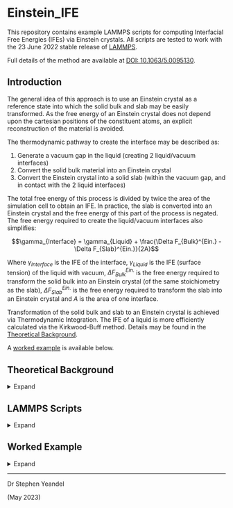 # Einstein_IFE
This repository contains example LAMMPS scripts for computing Interfacial Free Energies (IFEs) via Einstein crystals. All scripts are tested to work with the 23 June 2022 stable release of [LAMMPS](https://github.com/lammps/lammps/tree/stable_23Jun2022).

Full details of the method are available at [DOI: 10.1063/5.0095130](https://doi.org/10.1063/5.0095130).

## Introduction

The general idea of this approach is to use an Einstein crystal as a reference state into which the solid bulk and slab may be easily transformed. As the free energy of an Einstein crystal does not depend upon the cartesian positions of the constituent atoms, an explicit reconstruction of the material is avoided.

The thermodynamic pathway to create the interface may be described as:

1. Generate a vacuum gap in the liquid (creating 2 liquid/vacuum interfaces)
2. Convert the solid bulk material into an Einstein crystal
3. Convert the Einstein crystal into a solid slab (within the vacuum gap, and in contact with the 2 liquid interfaces)

The total free energy of this process is divided by twice the area of the simulation cell to obtain an IFE. In practice, the slab is converted into an Einstein crystal and the free energy of this part of the process is negated. The free energy required to create the liquid/vacuum interfaces also simplifies:

$$\gamma_{Interface} = \gamma_{Liquid} + \frac{\Delta F_{Bulk}^{Ein.} - \Delta F_{Slab}^{Ein.}}{2A}$$

Where $\gamma_{Interface}$ is the IFE of the interface, $\gamma_{Liquid}$ is the IFE (surface tension) of the liquid with vacuum, $\Delta F_{Bulk}^{Ein.}$ is the free energy required to transform the solid bulk into an Einstein crystal (of the same stoichiometry as the slab), $\Delta F_{Slab}^{Ein.}$ is the free energy required to transform the slab into an Einstein crystal and $A$ is the area of one interface.

Transformation of the solid bulk and slab to an Einstein crystal is achieved via Thermodynamic Integration. The IFE of a liquid is more efficiently calculated via the Kirkwood-Buff method. Details may be found in the [Theoretical Background](#Theoretical-Background).

A [worked example](#Worked-Example) is available below.

## Theoretical Background

<details>

<summary>
  Expand
</summary>

### Thermodynamic Integration

The Free Energy difference between system **A** and **B** is given by:

$$\Delta F_A^B = \int_{\lambda=0}^{\lambda=1} \left< \frac{\partial H(\lambda)}{\partial\lambda} \right>_\lambda d\lambda$$

Where $\lambda$ is a control parameter which smoothly changes between system **A** and system **B**:

$$H(\lambda) = \left( 1 - \lambda \right) H_A + \lambda H_B$$

Rather than use $\lambda$ directly we use a sigmoid function of $\lambda$ to improve convergence as $\lambda$ approaches 0 or 1:

$$f(\lambda) = \lambda^5 \left( 70 \lambda^4 - 315 \lambda^3 + 540 \lambda^2 - 420 \lambda + 126 \right)$$

The derivative $\frac{\partial H(\lambda)}{\partial \lambda}$ is then given by the chain rule:

$$\frac{\partial H(\lambda)}{\partial \lambda} = \frac{\partial H(f(\lambda))}{\partial f(\lambda)} \frac{\partial f(\lambda)}{\partial \lambda}$$

Where $\frac{\partial f(\lambda)}{\partial \lambda}$ is given analytically by:

$$\frac{\partial f(\lambda)}{\partial \lambda} = 630 \left( \lambda^2 - \lambda \right)^4$$

The derivative $\frac{\partial H(f(\lambda))}{\partial f(\lambda)}$ is calculated numerically via a central differencing scheme:

$$\frac{\partial H(f(\lambda))}{\partial f(\lambda)} \approx \frac{H(f(\lambda) + \delta(\lambda)) - H(f(\lambda) - \delta(\lambda))}{2 \delta(\lambda)}$$

> **NOTE:** The total kinetic energy in our calculations is constant throughout the pathway. We may therefore use the potential energy, $U$, instead of $H$ to reduce statistical noise.

We set $\delta$ to be a function of $\lambda$ to avoid numerical issues which may occur for small values of $\lambda$ when using a fixed $\delta$. Setting $\delta$ to be 1% the value of $f(\lambda)$ generally works well:

$$\delta(\lambda) = 0.01 \times f(\lambda)$$

The numerical integration may be performed with any quadrature rule; however there are two main considerations. Using a fixed number of calculation points and a simple quadrature scheme like the the Trapezoidal rule or Simpson's rule will allow the calculation points to be easily taskfarmed on large HPC machines. Alternatively, an adaptive quadrature rule may result in improved convergence with fewer calculation points, at the expense of not knowing which points to include *a priori*. An adaptive method which suggests batches of calculation points is likely to be most efficient.

### The Kirkwood-Buff Method

In a liquid the IFE is equivalent to the surface tension, as described by the [Shuttleworth equation](https://doi.org/10.1088/0370-1298/63/5/302). Therefore the IFE can be calculated much more efficiently via methods other than Thermodynamic Integration. The method of [Kirkwood and Buff](https://doi.org/10.1063/1.1747248) relates the surface tension to fluctuations in the local pressure tensor:

$$\gamma_{Liquid} = \frac{1}{2} \int_{0}^{L_{x}} [P_{xx} - 0.5(P_{yy}+P_{zz})] \,dx$$

Where $\gamma_{Liquid}$ is the surface tension of the liquid, $L_x$ is the length of the simulation cell in the $x$ direction and $P_{xx}$, $P_{yy}$ and $P_{zz}$ are the diagonal components of the pressure tensor. The integral is performed numerically by dividing the simulation cell into thin slices over the perpendicular direction $x$ and computing the average pressure tensor in each slice. The prefactor of $1/2$ accounts for the presence of two liquid/vacuum interfaces in a slab configuration.

> **NOTE:** The Kirkwood-Buff method is applicable only to fluid interfaces and **CANNOT** be used for interfaces with solids.

</details>







  
  
  
  
  
  
  
  
  






## LAMMPS Scripts

<details>

<summary>
  Expand
</summary>

These scripts provide the core functionality of the method and can be found in [scripts/](scripts/).

### input_lattequi.lmp

The `input_lattequi.lmp` script reads a `data.lmp` file. The simulation cell is expanded and an NPT simulation using the specified settings and produces a `lattequi_data.lmp` file with the expanded cell and average lattice vectors. These settings are available at the top of the script:

```
variable seed equal          94275     # random number seed
variable T equal             300.0     # temperature (kelvin)
variable P equal               0.0     # pressure (bar)
variable isotropy equal          1     # isotropy flag (1 = isotropic, 2 = anisotropic, 3 = full triclinic,
                                       # 4 = triclinic with xy and xz fixed, 5 = triclinic with x, xy and xz fixed)

variable dt equal            0.001     # timestep (femtoseconds)
variable screen equal         1000     # screen and writing output frequency (steps)

variable rep equal               1     # replication flag (1 = TRUE)
variable repx equal             12     # replication factor for x
variable repy equal             12     # replication factor for y
variable repz equal             12     # replication factor for z

variable Nlatt equal        600000     # lattice averaging time (steps)
variable ldelay equal       100000     # delay before starting lattice averaging (steps)
variable lsample equal         100     # lattice vector sampling frequency (steps)

variable traj equal              0     # 1 = print traj files
```

The `isotropy` variable is particularly important as it must be set appropriately for the system being equilibrated.

### input_run.lmp

The `input_run.lmp` script reads a `data.lmp` file.  An NVT equilibration simulation is performed followed by an NVT production simulation that calculates the average potential energy alongside a compressed trajectory (`prod_traj.lmp.gz`) sampled at the same points. These settings are available at the top of the script:

```
variable seed equal          94275     # random number seed
variable T equal             300.0     # temperature (kelvin)
variable dt equal            0.001     # timestep (femtoseconds)
variable screen equal        10000     # screen output frequency (steps)
variable Esample equal        1000     # energy sampling and traj output frequency (steps)

variable rep equal               0     # replication flag (1 = TRUE)
variable repx equal              1     # replication factor for x
variable repy equal              1     # replication factor for y
variable repz equal              1     # replication factor for z

variable Nequi equal        100000     # equilibration time (steps)
variable Nprod equal        500000     # production time (steps)

variable traj equal              1     # 1 = print traj files
```

### input_rerun.lmp

The `input_run.lmp` script reads a `data.lmp` file and a `prod_traj.lmp.gz` trajectory file. The energy is re-computed at each frame of the trajectory based on the current `potential.lmp`. The re-computed potential energy is averaged and printed at the end. These settings are available at the top of the script:

```
variable Esample equal        1000     # energy sampling frequency (steps)
variable screen equal        10000     # screen and writing output frequency (steps)
```

### potential.lmp

The `potential.lmp` script is the most complex.

At the top are the settings to control the Thermodynamic Integration:

```
# Einstein settings
variable ein_lambda equal 0.0000
variable ein_delta equal 0.0
#	variable ein_delta equal 0.01
#	variable ein_delta equal -0.01

# Potential settings
variable pot_lambda equal 1.0000
variable pot_delta equal 0.0
#	variable pot_delta equal 0.01
#	variable pot_delta equal -0.01
```

The `ein_lambda` variable controls the strength of the harmonic wells while the `pot_lambda` variable controls the strength of the scaled interactions. Together they are used to transform a solid into an Einstein crystal in a two stage process.

The `ein_delta` and `pot_delta` variables control the value of $\delta(\lambda)$ for use in the central differencing scheme. These variables are given as a fraction of $f(\lambda)$ (see [Thermodynamic Integration](#Thermodynamic-Integration)).
 
Below this section are additional settings:

```
# einstein group
group einstein_group type 1 2

# einstein spring constant
variable ein_spring equal 10.0

# Additional potential settings are located further down.
# That section requires extensive modification for each system and so is impractical to include here.
```

The `einstein_group` variable is used to indicate which atom types are to be transformed into an Einstein crystal and the `ein_spring` variable indicates the spring constant to be used.

Further down the script the interaction potential of the system is given. The internal solid-solid interactions and the solid-liquid interactions must be scaled by $f(\lambda) + \delta(\lambda)$ while the liquid-liquid interactions remain unchanged. This is achieved by scaling the appropriate interactions by the `pot_eff` variable.

A basic `potential.lmp` file for the NaCl/water interfaces is located at [scripts/potential_NaCl.lmp](scripts/potential_NaCl.lmp).

A significantly more complex `potential.lmp` file for CaSO<sub>4</sub>.xH<sub>2</sub>O/solution interfaces is located at [scripts/potential_CaSO4.lmp](scripts/potential_CaSO4.lmp).

### KB.lmp

The `KB.lmp` script implements the [Kirkwood-Buff method](#The-Kirkwood-Buff-Method). The only variable to set is:

```
#set slice fraction
variable slice_frac equal 0.00025
```

Which controls the fractional size (compared to the simulation box) of the slices used in the method.

As the simulation runs the current integral (surface tension) is written to a file called `FE_integral.txt`.

### slab_correction.lmp

This script implements the slab dipole correction given by [Balleneggar *et al.*](https://doi.org/10.1063/1.3216473). This correction is the same as implemented in LAMMPS by the `kspace_modify slab` keyword, but extended to non-orthorhombic boxes and any slab orentation. The only option is:

```
# set slab orientation (1 = yz plane, 2 = xz plane, 3 = xy plane)
variable orient equal 1
```

It is also prudent to implement walls in the `input.lmp` script to prevent translation of species across the boundary. For a slab aligned in the yz plane this would take the form:

```
fix x_walls all wall/lj93 xlo EDGE 0.001 3.5 3.0 xhi EDGE 0.001 3.5 3.0 units box pbc yes	# wall repulsion for slabs
include slab_correction.lmp									# slab dipole correction
```

</details>





















## Worked Example

<details>

<summary>
  Expand
</summary>

In this example the IFE of the NaCl {100} surface with pure water is calculated. The files may be found in [examples/NaCl_water_example/](examples/NaCl_water_example/). These example directories make extensive use of symlinks which enables efficient use of storage space and also helps to ensure consistency between calculations.

The worked example provided here uses a very minimal number of Thermodynamic Integration points (values of $\lambda$). Alongside the free energy integrals calculated in this example, fully converged values using 128 points and Romberg's method will be presented in parentheses.

> **NOTE:** Full publication quality calculations **WILL** require many additional points.

The four stages required for the calculation of IFEs are:

1. NaCl Bulk to Einstein Crystal
2. NaCl Slab to Einstein Crystal
3. Water/Vacuum Surface Tension
4. Calculating the Interfacial Free Energy

### 1. NaCl Bulk to Einstein Crystal

<details>

<summary>
  Expand
</summary>

The files to perform these calculations are located in [examples/NaCl_water_example/1_bulk/](examples/NaCl_water_example/1_bulk/).

The first task is to compute the free energy of transforming NaCl bulk into an Einstein crystal. This is performed in 5 stages:

<ol type="a">
  <li>Calculate average lattice vectors</li>
  <li>Calculate enthalpy</li>
  <li>Activate harmonic wells</li>
  <li>Deactivate interactions</li>
  <li>Compute free energy of transformation</li>
</ol>

#### 1a. Calculate average lattice vectors

The files to perform this calculation are located in [examples/NaCl_water_example/1_bulk/1_lattice_equilibration/](examples/NaCl_water_example/1_bulk/1_lattice_equilibration/).

In this calculation a cubic unit cell of NaCl is read from `data.lmp` and the `input_lattequi.lmp` script is used to create a supercell with the correct average lattice vectors for the conditions specified.

#### 1b. Calculate enthalpy

The files to perform this calculation are located in [examples/NaCl_water_example/1_bulk/2_enthalpy/](examples/NaCl_water_example/1_bulk/2_enthalpy/).

This stage is optional but useful if the interfacial enthalpy is desired at a later date. The `lattequi_data.lmp` file has been copied from the previous stage and renamed `data.lmp`. LAMMPS is run and an average potential energy is calculated and a new data file called `prod_data.lmp` is produced.

The average potential energy is -56247.28 eV or -8.137627 eV/f.u.

#### 1c. Activate harmonic wells

The files to perform this calculation are located in [examples/NaCl_water_example/1_bulk/3_wells_on/](examples/NaCl_water_example/1_bulk/3_wells_on/).

The `prod_data.lmp` file has been copied in from the previous calculation into the parent directory and named `data.lmp`. The parent directory also contains an `input_run.lmp` file and an `input_rerun.lmp` file. There are also multiple `lambda_*/` directories set up, one for each Thermodynamic Integration point:

```
lambda_0.125
lambda_0.250
lambda_0.375
lambda_0.500
lambda_0.625
lambda_0.750
lambda_0.875
```

> **NOTE:** Simulations do not need to be performed for $\lambda = 0.0$ or $1.0$ as $\frac{\partial H(\lambda)}{\partial \lambda}$ is analytically zero for these values.

Inside each `lambda_*/` directory are several files and two sub-directories:

```
data.lmp -> ../data.lmp
input.lmp -> ../input_run.lmp
potential.lmp
delta_minus/
delta_plus/
```

The `data.lmp` file is a symlink to the `data.lmp` file in the parent directory. The `input.lmp` file is a symlink to the `input_run.lmp` file in the parent directory. The `potential.lmp` file is set up for the NaCl system and the variable `ein_lambda` has been set according to the `lambda_*/` directory name. The variable `pot_lambda` is kept at 1.0 throughout this stage.

> **NOTE:** For a given structure, the same `data.lmp` **MUST** be used for **ALL** Thermodynamic Integration calculations to maintain consistency.

LAMMPS is run in each `lambda_*/` directory.

The outputs of the simulations give the average potential energy and a compressed trajectory file called `prod_traj.lmp.gz`.

Inside the `lambda_*/delta_*/` directories are several files:

```
data.lmp -> ../../data.lmp
input.lmp -> ../../input_rerun.lmp
prod_traj.lmp.gz -> ../prod_traj.lmp.gz
potential.lmp
```

The `data.lmp` file is a symlink to the same file as used in the `lambda_*/` calculations. The `input.lmp` file is a symlink to the `input_rerun.lmp` file in the top parent directory. The `prod_traj.lmp.gz` file is a symlink to the newly produced trajectory in the parent `lambda_*/` directory. The `potential.lmp` file is identical to the version in the parent `lambda_*/` directory except for the variable `ein_delta` being set to -0.01 in `delta_minus/` and 0.01 in `delta_plus/`.

LAMMPS is run in each `lambda_*/delta_*/` directory.

The outputs give an average potential energy of the `lambda_*/delta_*/` trajectory with the perturbed potential. Once these values have been extracted the following table is formed and $\frac{\partial H(\lambda)}{\partial \lambda}$ calculated as described in the [Thermodynamic Integration](#Thermodynamic-Integration) section:

| $\lambda$ | $f(\lambda)$| $\frac{\partial f(\lambda)}{\partial \lambda}$ | $\delta(\lambda)$ | $H(f(\lambda) - \delta(\lambda))$ | $H(f(\lambda))$ | $H(f(\lambda) + \delta(\lambda))$ | $\frac{\partial H(\lambda)}{\partial \lambda}$ |
| :---: | :---: | :---: | :---: | :---: | :---: | :---: | :---: |
| 0.0000 | 0.00000000 | 0.00000000 | 0.00000000 |  |  |  | 0.00 |
| 0.1250 | 0.00248228 | 0.09015977 | 0.00002482 | -56241.20 | -56241.08 | -56240.96 | 441.45 |
| 0.2500 | 0.04892731 | 0.77865601 | 0.00048927 | -56161.87 | -56160.34 | -56158.82 | 2423.22 |
| 0.3750 | 0.21661802 | 1.90101564 | 0.00216618 | -56021.44 | -56018.02 | -56014.60 | 2999.01 |
| 0.5000 | 0.50000000 | 2.46093750 | 0.00500000 | -55923.07 | -55918.68 | -55914.29 | 2158.71 |
| 0.6250 | 0.78338198 | 1.90101564 | 0.00783382 | -55874.67 | -55869.91 | -55865.16 | 1154.49 |
| 0.7500 | 0.95107269 | 0.77865601 | 0.00951073 | -55855.72 | -55850.83 | -55845.95 | 399.65 |
| 0.8750 | 0.99751772 | 0.09015977 | 0.00997518 | -55851.28 | -55846.37 | -55841.47 | 44.37 |
| 1.0000 | 1.00000000 | 0.00000000 | 0.01000000 |  |  |  | 0.00 |

The free energy of confining the atoms in harmonic wells, calculated with the Trapezoidal rule, is 1202.61 eV (128-point converged value: 1200.10 eV).

#### 1d. Deactivate interactions

The files to perform this calculation are located in [examples/NaCl_water_example/1_bulk/4_potential_off/](examples/NaCl_water_example/1_bulk/4_potential_off/).

> **NOTE:** These calculations **MUST** use the same `data.lmp` file as in `3_wells_on`. This file has already been copied in.

The directories are set up as in `3_wells_on` but now in the `potential.lmp` file the variable `ein_lambda` is set to 1.0 indicating the harmonic wells are fully activated, and the variable `pot_lambda` is varied according to the directory name.

> **NOTE:** The free energy pathway used here is the activation of the interactions and so the calculated free energy must be **negated** after integration.

The calculations are run as before, with `lambda_*/` being performed first, follwed by the perturbation in `lambda_*/delta_*/`.

The following data is obtained:

| $\lambda$ | $f(\lambda)$| $\frac{\partial f(\lambda)}{\partial \lambda}$ | $\delta(\lambda)$ | $H(f(\lambda) - \delta(\lambda))$ | $H(f(\lambda))$ | $H(f(\lambda) + \delta(\lambda))$ | $\frac{\partial H(\lambda)}{\partial \lambda}$ |
| :---: | :---: | :---: | :---: | :---: | :---: | :---: | :---: |
| 0.0000 | 0.00000000 | 0.00000000 | 0.00000000 |  |  |  | 0.00 |
| 0.1250 | 0.00248228 | 0.09015977 | 0.00002482 | 545.07 | 545.16 | 545.24 | 312.62 |
| 0.2500 | 0.04892731 | 0.77865601 | 0.00048927 | 568.58 | 567.57 | 566.52 | -1640.24 |
| 0.3750 | 0.21661802 | 1.90101564 | 0.00216618 | -1447.39 | -1495.13 | -1543.39 | -42124.77 |
| 0.5000 | 0.50000000 | 2.46093750 | 0.00500000 | -12354.88 | -12634.07 | -12916.25 | -138147.92 |
| 0.6250 | 0.78338198 | 1.90101564 | 0.00783382 | -32718.07 | -33421.59 | -34132.50 | -171618.46 |
| 0.7500 | 0.95107269 | 0.77865601 | 0.00951073 | -49239.01 | -50285.05 | -51342.03 | -86088.38 |
| 0.8750 | 0.99751772 | 0.09015977 | 0.00997518 | -54404.21 | -55557.02 | -56722.03 | -10474.72 |
| 1.0000 | 1.00000000 | 0.00000000 | 0.01000000 |  |  |  | 0.00 |

The free energy of **deactivating** the interactions, calculated with the Trapezoidal rule, is 56222.73 eV (128-point converged value: 56213.12 eV).

#### 1e. Compute free energy of transformation

The free energy of transforming bulk NaCl into an Einstein crystal is given by the free energy of activating harmonic wells minus the free energy of activating the interactions:

$$\Delta F_{Bulk}^{Ein.} = 1202.61 + 56222.73 = 57425.34 \textrm{ eV}$$

Dividing by the number of NaCl formula units of NaCl in the bulk cell gives a free energy per formula unit:

$$\Delta f_{Bulk}^{Ein.} = \frac{\Delta F_{Bulk}^{Ein.}}{N_{Bulk}} = \frac{57425.34}{6912} = 8.308064 \textrm{ eV/f.u.}$$

This value only needs to be calculated once and can be re-scaled and used for all NaCl IFE calculations.

</details>

### 2. NaCl Slab to Einstein Crystal

<details>

<summary>
  Expand
</summary>

The files to perform these calculations are located in [examples/NaCl_water_example/2_slab/](examples/NaCl_water_example/2_slab/).

The slab calculation is performed almost identically to the NaCl bulk calculation. The main difference is that the `slab_correction.lmp` script has been included and is called from `input.lmp`. This correction is only strictly required for slabs with a dipole or charge, but has minimal computational overhead and is also included here as an example. Additionally a wall has been placed at the periodic boundaries parallel to the slab to prevent translation of molecules.

#### 2a. Calculate average lattice vectors

The files to perform this calculation are located in [examples/NaCl_water_example/2_slab/1_lattice_equilibration/](examples/NaCl_water_example/2_slab/1_lattice_equilibration/).

In this calculation a slab of NaCl in contact with water on the {100} face is read from `data.lmp` and the `input_lattequi.lmp` script is used to calculate the average lattice vectors for the conditions specified. Because this system has a slab geometry the lattice equilibration is performed with the $x$, $xy$ and $xz$ components locked. This maintains the vacuum gap between the periodic images of the slab.

#### 2b. Calculate enthalpy

The files to perform this calculation are located in [examples/NaCl_water_example/2_slab/2_enthalpy/](examples/NaCl_water_example/2_slab/2_enthalpy/).

This stage is optional but useful if the interfacial enthalpy is desired at a later date. The `lattequi_data.lmp` file has been copied from the previous stage and renamed `data.lmp`. LAMMPS is run and an average potential energy is calculated and a new data file called `prod_data.lmp` is produced.

The average potential energy is -18989.01 eV.

#### 2c. Activate harmonic wells

The files to perform this calculation are located in [examples/NaCl_water_example/2_slab/3_wells_on/](examples/NaCl_water_example/2_slab/3_wells_on/).

| $\lambda$ | $f(\lambda)$| $\frac{\partial f(\lambda)}{\partial \lambda}$ | $\delta(\lambda)$ | $H(f(\lambda) - \delta(\lambda))$ | $H(f(\lambda))$ | $H(f(\lambda) + \delta(\lambda))$ | $\frac{\partial H(\lambda)}{\partial \lambda}$ |
| :---: | :---: | :---: | :---: | :---: | :---: | :---: | :---: |
| 0.0000 | 0.00000000 | 0.00000000 | 0.00000000 |  |  |  | 0.00 |
| 0.1250 | 0.00248228 | 0.09015977 | 0.00002482 | -18986.87 | -18986.83 | -18986.79 | 145.23 |
| 0.2500 | 0.04892731 | 0.77865601 | 0.00048927 | -18962.24 | -18961.77 | -18961.31 | 745.48 |
| 0.3750 | 0.21661802 | 1.90101564 | 0.00216618 | -18920.31 | -18919.30 | -18918.29 | 887.15 |
| 0.5000 | 0.50000000 | 2.46093750 | 0.00500000 | -18893.47 | -18892.19 | -18890.91 | 630.14 |
| 0.6250 | 0.78338198 | 1.90101564 | 0.00783382 | -18880.56 | -18879.18 | -18877.79 | 335.60 |
| 0.7500 | 0.95107269 | 0.77865601 | 0.00951073 | -18874.49 | -18873.07 | -18871.65 | 116.00 |
| 0.8750 | 0.99751772 | 0.09015977 | 0.00997518 | -18873.13 | -18871.71 | -18870.28 | 12.88 |
| 1.0000 | 1.00000000 | 0.00000000 | 0.01000000 |  |  |  | 0.00 |

The free energy of confining the atoms in harmonic wells, calculated with the Trapezoidal rule, is 359.06 eV (128-point converged value: 358.70 eV).

#### 2d. Deactivate interactions

The files to perform this calculation are located in [examples/NaCl_water_example/2_slab/4_potential_off/](examples/NaCl_water_example/2_slab/4_potential_off/).

| $\lambda$ | $f(\lambda)$| $\frac{\partial f(\lambda)}{\partial \lambda}$ | $\delta(\lambda)$ | $H(f(\lambda) - \delta(\lambda))$ | $H(f(\lambda))$ | $H(f(\lambda) + \delta(\lambda))$ | $\frac{\partial H(\lambda)}{\partial \lambda}$ |
| :---: | :---: | :---: | :---: | :---: | :---: | :---: | :---: |
| 0.0000 | 0.00000000 | 0.00000000 | 0.00000000 |  |  |  | 0.00 |
| 0.1250 | 0.00248228 | 0.09015977 | 0.00002482 | -2556.43 | -2556.41 | -2556.38 | 91.56 |
| 0.2500 | 0.04892731 | 0.77865601 | 0.00048927 | -2549.25 | -2549.55 | -2549.86 | -485.39 |
| 0.3750 | 0.21661802 | 1.90101564 | 0.00216618 | -3134.87 | -3148.64 | -3162.57 | -12153.46 |
| 0.5000 | 0.50000000 | 2.46093750 | 0.00500000 | -6292.98 | -6373.54 | -6454.96 | -39861.07 |
| 0.6250 | 0.78338198 | 1.90101564 | 0.00783382 | -12185.38 | -12388.44 | -12593.61 | -49531.79 |
| 0.7500 | 0.95107269 | 0.77865601 | 0.00951073 | -16962.06 | -17263.98 | -17569.04 | -24847.01 |
| 0.8750 | 0.99751772 | 0.09015977 | 0.00997518 | -18456.41 | -18789.20 | -19125.45 | -3023.52 |
| 1.0000 | 1.00000000 | 0.00000000 | 0.01000000 |  |  |  | 0.00 |

The free energy of **deactivating** the interactions, calculated with the Trapezoidal rule, is 16226.33 eV (128-point converged value: 16224.82 eV).

#### 2e. Compute free energy of transformation

The free energy of transforming the NaCl slab into an Einstein crystal and leaving a vacuum gap with 2 liquid/vacuum surfaces is:

$$\Delta F_{Slab}^{Ein.} = 359.06 + 16226.33 = 16585.39 \textrm{ eV}$$

</details>

### 3. Water/Vacuum Surface Tension

<details>

<summary>
  Expand
</summary>

The files to perform this calculation are located in [examples/KB_water_tension/](examples/KB_water_tension/).

This directory contains 5 sub-diredctories, labelled `run_{1..5}`. Each sub-directory contains an identical `data.lmp` file for a pure water slab with 2 water/vacuum interfaces. The `input.lmp` file in each sub-directory is identical except for the value of the variable `seed`, which will allow each run to explore a separate trajectory.

> **NOTE:** For a system such as pure water this is an acceptable setup as all water molecules are indistinguishable and the phase space can be rapidly explored. For more complex systems like solutions it is prudent to start each run from a different starting configurations (i.e. distribution of ions in solution).

LAMMPS is run in each sub-directory.

Each run will produce a file called `FE_integral.txt` which prints the current value of the surface tension in J/m<sup>2</sup>.

Collecting the final values from each `FE_integral.txt` into a table:

| Run | Surf. Tension (J/m<sup>2</sup>) |
| :---: | :---: |
| 1 | 0.0599 |
| 2 | 0.0483 |
| 3 | 0.0426 |
| 4 | 0.0706 |
| 5 | 0.0526 |

The average value across the 5 runs is 0.0548 J/m<sup>2</sup> (4x larger surface area and 10x runs converged value: 0.0581 J/m<sup>2</sup>).

</details>

### 4. Calculating the Interfacial Free Energy

<details>

<summary>
  Expand
</summary>

Now that all the required values have been obtained, the IFE may be calculated. This calculation will be performed step-by-step here for clarity, but is equivalent to the equation given in the [introduction](#Introduction).

First we must scale $\Delta f_{Bulk}^{Ein.}$ to the same number of formula units as the slab:

$$\Delta F_{Bulk}^{Ein.} = N_{Slab} \Delta f_{Bulk}^{Ein.} = 2000 \times 8.308064 = 16616.13 \textrm{ eV}$$

Subtracting $\Delta F_{Slab}^{Ein.}$ from this number gives the free energy of converting the bulk solid into the slab in contact with the liquid:

$$\Delta F_{Bulk}^{Slab} = \Delta F_{Bulk}^{Ein.} - \Delta F_{Slab}^{Ein.} = 16616.13 - 16585.39 = 30.74 \textrm{ eV}$$

Next this value is divided by twice the surface area of one interface (due to the presence of two interfaces) to give a free energy per area. For these simulations the surface area of one interface is 3333.21 &#8491;<sup>2</sup>.

$$\gamma_{Solid} = \frac{\Delta F_{Bulk}^{Slab}}{2A} = \frac{30.74}{2 \times 3333.21} = 0.004611 \textrm{ eV/&#8491;}^2 = 0.0739 \textrm{ J/m}^2$$

> **NOTE:** $1 \textrm{ eV/&#8491;}^2 = 16.02176634 \textrm{ J/m}^2$

Finally, this value is added to the free energy to create the liquid/vacuum interface:

$$\gamma_{Interface} = \gamma_{Liquid} + \gamma_{Solid} = 0.0548 + 0.0739 = 0.1287 \textrm{ J/m}^2$$

> **NOTE:** $\gamma_{Solid}$ is the free energy per area to create the slab **in contact with the liquid**, replacing the vacuum. It **CANNOT** be interpreted as the free energy per area to create the slab/vacuum interface.

The computed $\gamma_{Interface}$ of 0.1287 J/m<sup>2</sup> is extremely close to the fully converged value of 0.1281 J/m<sup>2</sup> due to a **miraculous** cancellation of errors.

</details>

### Final Comments

The example given here used a very simple system and very few integration points along each pathway. For publication quality results it is vital to ensure every calculation is fully converged and the thermodynamic pathways are adequately sampled.

</details>

---

Dr Stephen Yeandel

(May 2023)












